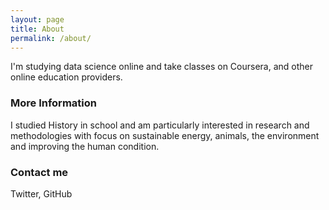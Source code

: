```yaml
---
layout: page
title: About
permalink: /about/
---
```


I'm studying data science online and take classes on Coursera, and other online education providers.

### More Information

I studied History in school and am particularly interested in research and methodologies with focus on sustainable energy, animals, the environment and improving the human condition.

### Contact me

Twitter, GitHub
